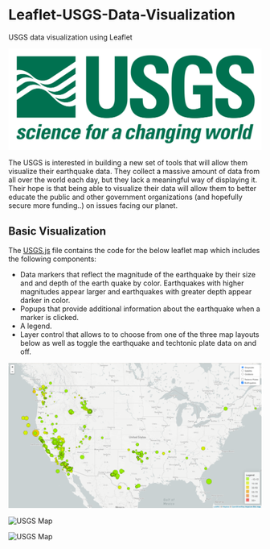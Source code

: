 # Leaflet-USGS-Data-Visualization
USGS data visualization using Leaflet

![USGS](./Images/1-Logo.png)

The USGS is interested in building a new set of tools that will allow them visualize their earthquake data. They collect a massive amount of data from all over the world each day, but they lack a meaningful way of displaying it. Their hope is that being able to visualize their data will allow them to better educate the public and other government organizations (and hopefully secure more funding..) on issues facing our planet.

## Basic Visualization

The [USGS.js](./static/js/logic.js) file contains the code for the below leaflet map which includes the following components:

* Data markers that reflect the magnitude of the earthquake by their size and and depth of the earth quake by color. Earthquakes with higher magnitudes appear larger and earthquakes with greater depth appear darker in color.
* Popups that provide additional information about the earthquake when a marker is clicked.
* A legend.
* Layer control that allows to to choose from one of the three map layouts below as well as toggle the earthquake and techtonic plate data on and off.

![USGS Map](./Images/grayscalemap.png)

![USGS Map](./Images/satellitemap.png)

![USGS Map](./Images/grayscalemap.png.png)